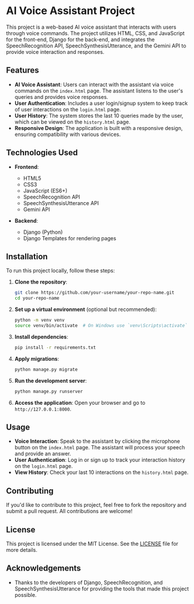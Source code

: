 # AI Voice Assistant Project

This project is a web-based AI voice assistant that interacts with users through voice commands. The project utilizes HTML, CSS, and JavaScript for the front-end, Django for the back-end, and integrates the SpeechRecognition API, SpeechSynthesisUtterance, and the Gemini API to provide voice interaction and responses.

## Features

- **AI Voice Assistant**: Users can interact with the assistant via voice commands  on the `index.html` page. The assistant listens to the user's queries and provides voice responses.
- **User Authentication**: Includes a user login/signup system to keep track of user interactions on the `login.html` page.
- **User History**: The system stores the last 10 queries made by the user, which can be viewed on the `history.html` page.
- **Responsive Design**: The application is built with a responsive design, ensuring compatibility with various devices.

## Technologies Used

- **Frontend**:
  - HTML5
  - CSS3
  - JavaScript (ES6+)
  - SpeechRecognition API
  - SpeechSynthesisUtterance API
  - Gemini API

- **Backend**:
  - Django (Python)
  - Django Templates for rendering pages

## Installation

To run this project locally, follow these steps:

1. **Clone the repository**:
    ```bash
    git clone https://github.com/your-username/your-repo-name.git
    cd your-repo-name
    ```

2. **Set up a virtual environment** (optional but recommended):
    ```bash
    python -m venv venv
    source venv/bin/activate  # On Windows use `venv\Scripts\activate`
    ```

3. **Install dependencies**:
    ```bash
    pip install -r requirements.txt
    ```

4. **Apply migrations**:
    ```bash
    python manage.py migrate
    ```

5. **Run the development server**:
    ```bash
    python manage.py runserver
    ```

6. **Access the application**:
   Open your browser and go to `http://127.0.0.1:8000`.

## Usage

- **Voice Interaction**: Speak to the assistant by clicking the microphone button on the `index.html` page. The assistant will process your speech and provide an answer.
- **User Authentication**: Log in or sign up to track your interaction history on the `login.html` page.
- **View History**: Check your last 10 interactions on the `history.html` page.

## Contributing

If you'd like to contribute to this project, feel free to fork the repository and submit a pull request. All contributions are welcome!

## License

This project is licensed under the MIT License. See the [LICENSE](LICENSE) file for more details.

## Acknowledgements

- Thanks to the developers of Django, SpeechRecognition, and SpeechSynthesisUtterance for providing the tools that made this project possible.
